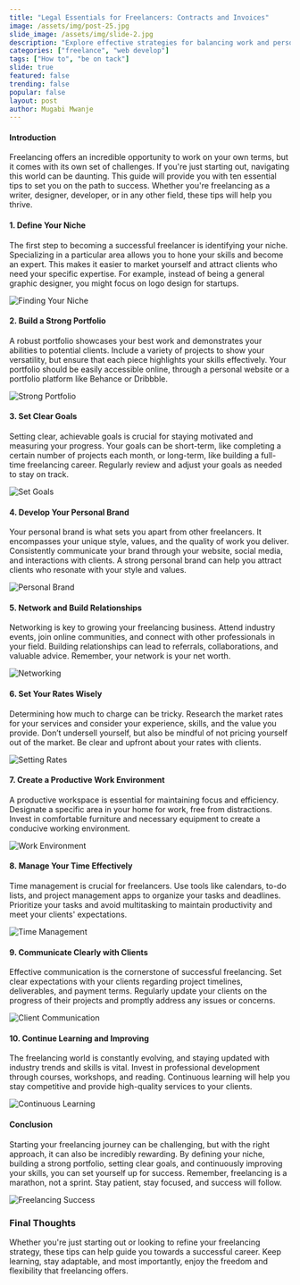 ```yaml
---
title: "Legal Essentials for Freelancers: Contracts and Invoices"
image: /assets/img/post-25.jpg
slide_image: /assets/img/slide-2.jpg
description: "Explore effective strategies for balancing work and personal life as a freelancer."
categories: ["freelance", "web develop"]
tags: ["How to", "be on tack"]
slide: true
featured: false
trending: false
popular: false
layout: post
author: Mugabi Mwanje
---
```


#### Introduction

Freelancing offers an incredible opportunity to work on your own terms, but it comes with its own set of challenges. If you're just starting out, navigating this world can be daunting. This guide will provide you with ten essential tips to set you on the path to success. Whether you're freelancing as a writer, designer, developer, or in any other field, these tips will help you thrive.

#### 1. **Define Your Niche**

The first step to becoming a successful freelancer is identifying your niche. Specializing in a particular area allows you to hone your skills and become an expert. This makes it easier to market yourself and attract clients who need your specific expertise. For example, instead of being a general graphic designer, you might focus on logo design for startups.

![Finding Your Niche](https://images.unsplash.com/photo-1712666410511-4e84e3db6457?q=80&w=2070&auto=format&fit=crop&ixlib=rb-4.0.3&ixid=M3wxMjA3fDB8MHxwaG90by1wYWdlfHx8fGVufDB8fHx8fA%3D%3D)

#### 2. **Build a Strong Portfolio**

A robust portfolio showcases your best work and demonstrates your abilities to potential clients. Include a variety of projects to show your versatility, but ensure that each piece highlights your skills effectively. Your portfolio should be easily accessible online, through a personal website or a portfolio platform like Behance or Dribbble.

![Strong Portfolio](https://images.unsplash.com/photo-1633596683562-4a47eb4983c5?q=80&w=1932&auto=format&fit=crop&ixlib=rb-4.0.3&ixid=M3wxMjA3fDB8MHxwaG90by1wYWdlfHx8fGVufDB8fHx8fA%3D%3D)

#### 3. **Set Clear Goals**

Setting clear, achievable goals is crucial for staying motivated and measuring your progress. Your goals can be short-term, like completing a certain number of projects each month, or long-term, like building a full-time freelancing career. Regularly review and adjust your goals as needed to stay on track.

![Set Goals](https://images.unsplash.com/photo-1633536237825-577dbc91967f?q=80&w=1932&auto=format&fit=crop&ixlib=rb-4.0.3&ixid=M3wxMjA3fDB8MHxwaG90by1wYWdlfHx8fGVufDB8fHx8fA%3D%3D)

#### 4. **Develop Your Personal Brand**

Your personal brand is what sets you apart from other freelancers. It encompasses your unique style, values, and the quality of work you deliver. Consistently communicate your brand through your website, social media, and interactions with clients. A strong personal brand can help you attract clients who resonate with your style and values.

![Personal Brand](https://images.unsplash.com/photo-1714547808419-dcee89c7d508?q=80&w=1932&auto=format&fit=crop&ixlib=rb-4.0.3&ixid=M3wxMjA3fDB8MHxwaG90by1wYWdlfHx8fGVufDB8fHx8fA%3D%3D)

#### 5. **Network and Build Relationships**

Networking is key to growing your freelancing business. Attend industry events, join online communities, and connect with other professionals in your field. Building relationships can lead to referrals, collaborations, and valuable advice. Remember, your network is your net worth.

![Networking](https://images.unsplash.com/photo-1629729802306-2c196af7eef5?q=80&w=2080&auto=format&fit=crop&ixlib=rb-4.0.3&ixid=M3wxMjA3fDB8MHxwaG90by1wYWdlfHx8fGVufDB8fHx8fA%3D%3D)

#### 6. **Set Your Rates Wisely**

Determining how much to charge can be tricky. Research the market rates for your services and consider your experience, skills, and the value you provide. Don’t undersell yourself, but also be mindful of not pricing yourself out of the market. Be clear and upfront about your rates with clients.

![Setting Rates](https://images.unsplash.com/photo-1632373564036-cc8b7ce520c6?q=80&w=1932&auto=format&fit=crop&ixlib=rb-4.0.3&ixid=M3wxMjA3fDB8MHxwaG90by1wYWdlfHx8fGVufDB8fHx8fA%3D%3D)

#### 7. **Create a Productive Work Environment**

A productive workspace is essential for maintaining focus and efficiency. Designate a specific area in your home for work, free from distractions. Invest in comfortable furniture and necessary equipment to create a conducive working environment.

![Work Environment](https://images.unsplash.com/photo-1617791160588-241658c0f566?q=80&w=1964&auto=format&fit=crop&ixlib=rb-4.0.3&ixid=M3wxMjA3fDB8MHxwaG90by1wYWdlfHx8fGVufDB8fHx8fA%3D%3D)

#### 8. **Manage Your Time Effectively**

Time management is crucial for freelancers. Use tools like calendars, to-do lists, and project management apps to organize your tasks and deadlines. Prioritize your tasks and avoid multitasking to maintain productivity and meet your clients' expectations.

![Time Management](https://images.unsplash.com/photo-1618472609777-b038f1f04b8d?q=80&w=1964&auto=format&fit=crop&ixlib=rb-4.0.3&ixid=M3wxMjA3fDB8MHxwaG90by1wYWdlfHx8fGVufDB8fHx8fA%3D%3D)

#### 9. **Communicate Clearly with Clients**

Effective communication is the cornerstone of successful freelancing. Set clear expectations with your clients regarding project timelines, deliverables, and payment terms. Regularly update your clients on the progress of their projects and promptly address any issues or concerns.

![Client Communication](https://images.unsplash.com/photo-1669564340082-4793c958dadc?q=80&w=1932&auto=format&fit=crop&ixlib=rb-4.0.3&ixid=M3wxMjA3fDB8MHxwaG90by1wYWdlfHx8fGVufDB8fHx8fA%3D%3D)

#### 10. **Continue Learning and Improving**

The freelancing world is constantly evolving, and staying updated with industry trends and skills is vital. Invest in professional development through courses, workshops, and reading. Continuous learning will help you stay competitive and provide high-quality services to your clients.

![Continuous Learning](https://images.unsplash.com/photo-1670191835003-0e7e85b5f989?q=80&w=1932&auto=format&fit=crop&ixlib=rb-4.0.3&ixid=M3wxMjA3fDB8MHxwaG90by1wYWdlfHx8fGVufDB8fHx8fA%3D%3D)

#### Conclusion

Starting your freelancing journey can be challenging, but with the right approach, it can also be incredibly rewarding. By defining your niche, building a strong portfolio, setting clear goals, and continuously improving your skills, you can set yourself up for success. Remember, freelancing is a marathon, not a sprint. Stay patient, stay focused, and success will follow.

![Freelancing Success](https://images.unsplash.com/photo-1669351004430-8a5c1455e45f?q=80&w=1932&auto=format&fit=crop&ixlib=rb-4.0.3&ixid=M3wxMjA3fDB8MHxwaG90by1wYWdlfHx8fGVufDB8fHx8fA%3D%3D)

### Final Thoughts

Whether you're just starting out or looking to refine your freelancing strategy, these tips can help guide you towards a successful career. Keep learning, stay adaptable, and most importantly, enjoy the freedom and flexibility that freelancing offers.
